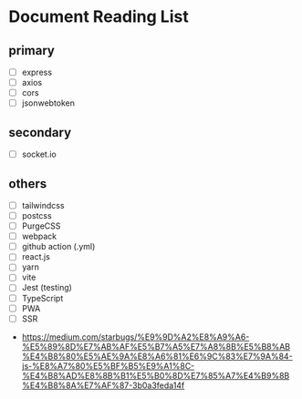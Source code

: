 # Document Reading List

## primary

- [ ] express
- [ ] axios
- [ ] cors
- [ ] jsonwebtoken

## secondary

- [ ] socket.io

## others

- [ ] tailwindcss
- [ ] postcss
- [ ] PurgeCSS
- [ ] webpack
- [ ] github action (.yml)
- [ ] react.js
- [ ] yarn
- [ ] vite
- [ ] Jest (testing)
- [ ] TypeScript
- [ ] PWA
- [ ] SSR
- https://medium.com/starbugs/%E9%9D%A2%E8%A9%A6-%E5%89%8D%E7%AB%AF%E5%B7%A5%E7%A8%8B%E5%B8%AB%E4%B8%80%E5%AE%9A%E8%A6%81%E6%9C%83%E7%9A%84-js-%E8%A7%80%E5%BF%B5%E9%A1%8C-%E4%B8%AD%E8%8B%B1%E5%B0%8D%E7%85%A7%E4%B9%8B%E4%B8%8A%E7%AF%87-3b0a3feda14f
